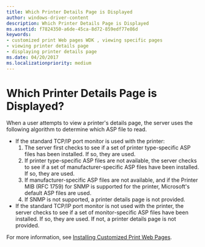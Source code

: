 ```yaml
---
title: Which Printer Details Page is Displayed
author: windows-driver-content
description: Which Printer Details Page is Displayed
ms.assetid: f7824350-a6de-45ca-8d72-859edf77e86d
keywords:
- customized print Web pages WDK , viewing specific pages
- viewing printer details page
- displaying printer details page
ms.date: 04/20/2017
ms.localizationpriority: medium
---
```


# Which Printer Details Page is Displayed?





When a user attempts to view a printer's details page, the server uses the following algorithm to determine which ASP file to read.

-   If the standard TCP/IP port monitor is used with the printer:
    1.  The server first checks to see if a set of printer type-specific ASP files has been installed. If so, they are used.
    2.  If printer type-specific ASP files are not available, the server checks to see if a set of manufacturer-specific ASP files have been installed. If so, they are used.
    3.  If manufacturer-specific ASP files are not available, and if the Printer MIB (RFC 1759) for SNMP is supported for the printer, Microsoft's default ASP files are used.
    4.  If SNMP is not supported, a printer details page is not provided.
-   If the standard TCP/IP port monitor is not used with the printer, the server checks to see if a set of monitor-specific ASP files have been installed. If so, they are used. If not, a printer details page is not provided.

For more information, see [Installing Customized Print Web Pages](installing-customized-print-web-pages.md).

 

 





